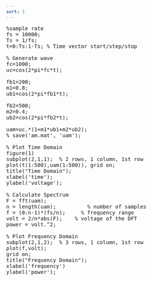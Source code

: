 ```yaml
---
sort: 1
---
```

<pre>
%sample rate
fs = 10000;
Ts = 1/fs;
t=0:Ts:1-Ts; % Time vector start/step/stop

% Generate wave
fc=1000; 
uc=cos(2*pi*fc*t); 

fb1=200;
m1=0.8;
ub1=cos(2*pi*fb1*t);

fb2=500;
m2=0.4;
ub2=cos(2*pi*fb2*t);

uam=uc.*(1+m1*ub1+m2*ub2);
% save('am.mat', 'uam');

% Plot Time Domain
figure(1)
subplot(2,1,1);  % 2 rows, 1 column, 1st row
plot(t(1:500),uam(1:500)), grid on;
title("Time Domain");
xlabel('time');
ylabel('voltage');

% Calculate Spectrum 
F = fft(uam);
n = length(uam);          % number of samples
f = (0:n-1)*(fs/n);     % frequency range
volt = 2/n*abs(F);    % voltage of the DFT
power = volt.^2;

% Plot Frequency Domain
subplot(2,1,2);  % 3 rows, 1 column, 1st row
plot(f,volt);
grid on;
title("Frequency Domain");
xlabel('frequency')
ylabel('power');
</pre>